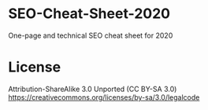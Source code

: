 # SEO-Cheat-Sheet-2020
One-page and technical SEO cheat sheet for 2020

# License
Attribution-ShareAlike 3.0 Unported (CC BY-SA 3.0)
https://creativecommons.org/licenses/by-sa/3.0/legalcode
